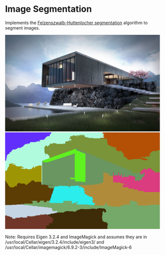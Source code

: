 # Image Segmentation 
Implements the [Felzenszwalb-Huttenlocher segmentation](http://people.cs.uchicago.edu/~pff/papers/seg-ijcv.pdf) algorithm to segment images.

![](image.png)
![](segmented.png)

Note: Requires Eigen 3.2.4 and ImageMagick and assumes they are in /usr/local/Cellar/eigen/3.2.4/include/eigen3/ and /usr/local/Cellar/imagemagick/6.9.2-3/include/ImageMagick-6
